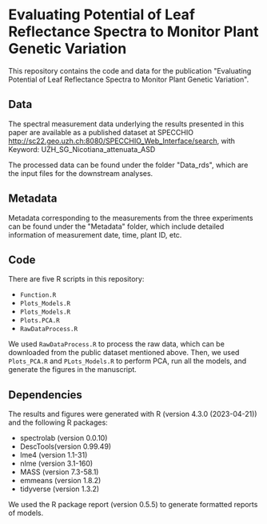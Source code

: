 # Evaluating Potential of Leaf Reflectance Spectra to Monitor Plant Genetic Variation

This repository contains the code and data for the publication "Evaluating Potential of Leaf Reflectance Spectra to Monitor Plant Genetic Variation". 

## Data

The spectral measurement data underlying the results presented in this paper are available as a published dataset at SPECCHIO http://sc22.geo.uzh.ch:8080/SPECCHIO_Web_Interface/search, with Keyword: UZH_SG_Nicotiana_attenuata_ASD

The processed data can be found under the folder "Data_rds", which are the input files for the downstream analyses.

## Metadata
Metadata corresponding to the measurements from the three experiments can be found under the "Metadata" folder, which include detailed information of measurement date, time, plant ID, etc.

## Code

There are five R scripts in this repository:

- `Function.R`
- `Plots_Models.R`
- `Plots_Models.R`
- `Plots.PCA.R`
- `RawDataProcess.R`

We used `RawDataProcess.R` to process the raw data, which can be downloaded from the public dataset mentioned above. Then, we used `Plots_PCA.R` and `PLots_Models.R` to perform PCA, run all the models, and generate the figures in the manuscript.

## Dependencies

The results and figures were generated with R (version 4.3.0 (2023-04-21)) and the following R packages:

- spectrolab (version 0.0.10)
- DescTools(version 0.99.49)
- lme4 (version 1.1-31)
- nlme (version 3.1-160)
- MASS (version 7.3-58.1)
- emmeans (version 1.8.2)
- tidyverse (version 1.3.2)

We used the R package report (version 0.5.5) to generate formatted reports of models.
